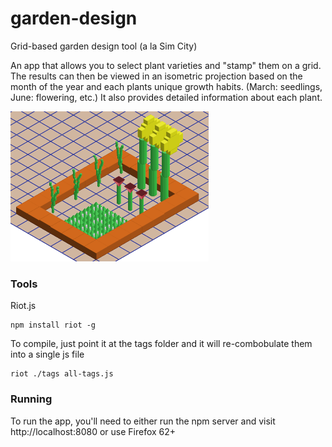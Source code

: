 # garden-design
Grid-based garden design tool (a la Sim City)

An app that allows you to select plant varieties and "stamp" them on a grid. The results can then be viewed in an isometric projection based on the month of the year and each plants unique growth habits. (March: seedlings, June: flowering, etc.) It also provides detailed information about each plant.

![Garden Designer](https://raw.githubusercontent.com/AndrewGnagy/garden-design/master/gardenScreenshot.png "Screenshot")

### Tools
Riot.js
```
npm install riot -g
```
To compile, just point it at the tags folder and it will re-combobulate them into a single js file
```
riot ./tags all-tags.js
```

### Running
To run the app, you'll need to either run the npm server and visit http://localhost:8080 or use Firefox 62+